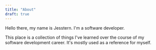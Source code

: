 ```yaml
---
title: "About"
draft: true
---
```


Hello there, my name is Jesstern. I'm a software developer.

This place is a collection of things I've learned over the course of my software development career. It's mostly used as a reference for myself.  
